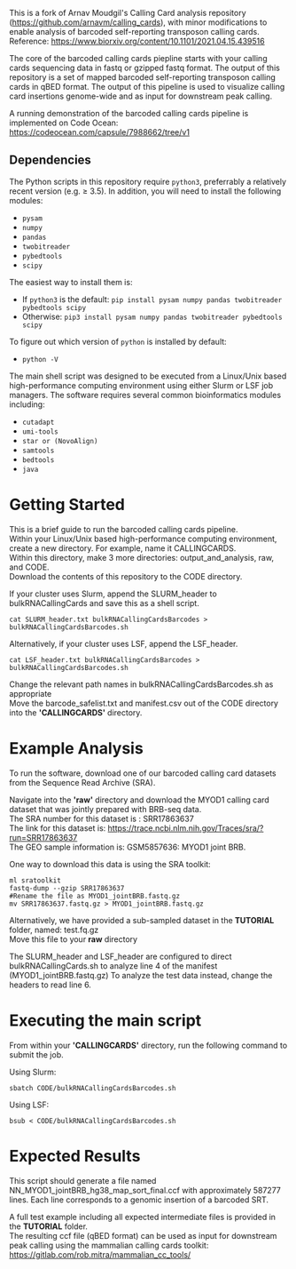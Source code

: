 This is a fork of Arnav Moudgil's Calling Card analysis repository (https://github.com/arnavm/calling_cards), with minor modifications to enable analysis of barcoded self-reporting transposon calling cards. Reference: https://www.biorxiv.org/content/10.1101/2021.04.15.439516

The core of the barcoded calling cards piepline starts with your calling cards sequencing data in fastq or gzipped fastq format. 
The output of this repository is a set of mapped barcoded self-reporting transposon calling cards in qBED format. 
The output of this pipeline is used to visualize calling card insertions genome-wide and as input for downstream peak calling. 

A running demonstration of the barcoded calling cards pipeline is implemented on Code Ocean:  https://codeocean.com/capsule/7988662/tree/v1  

## Dependencies

The Python scripts in this repository require `python3`, preferrably a relatively recent version (e.g. ≥ 3.5). In addition, you will need to install the following modules:
- `pysam`
- `numpy`
- `pandas`
- `twobitreader`
- `pybedtools`
- `scipy`

The easiest way to install them is:
- If `python3` is the default:
`pip install pysam numpy pandas twobitreader pybedtools scipy`
- Otherwise:
`pip3 install pysam numpy pandas twobitreader pybedtools scipy`

To figure out which version of `python` is installed by default:
- `python -V`

The main shell script was designed to be executed from a Linux/Unix based high-performance computing environment using either Slurm or LSF job managers.   The software requires several common bioinformatics modules including:   
- `cutadapt`
- `umi-tools`
- `star or (NovoAlign)` 
- `samtools`
- `bedtools`
- `java`

# Getting Started

This is a brief guide to run the barcoded calling cards pipeline.  
Within your Linux/Unix based high-performance computing environment, create a new directory. For example, name it CALLINGCARDS.  
Within this directory, make 3 more directories:  output_and_analysis, raw, and CODE.  
Download the contents of this repository to the CODE directory.  

If your cluster uses Slurm, append the SLURM_header to bulkRNACallingCards and save this as a shell script.  
```
cat SLURM_header.txt bulkRNACallingCardsBarcodes > bulkRNACallingCardsBarcodes.sh
```

Alternatively, if your cluster uses LSF, append the LSF_header.  
```
cat LSF_header.txt bulkRNACallingCardsBarcodes > bulkRNACallingCardsBarcodes.sh  
```

Change the relevant path names in bulkRNACallingCardsBarcodes.sh as appropriate    
Move the barcode_safelist.txt and manifest.csv out of the CODE directory into the **'CALLINGCARDS'** directory.  

# Example Analysis

To run the software, download one of our barcoded calling card datasets from the Sequence Read Archive (SRA).   

Navigate into the **'raw'** directory and download the MYOD1 calling card dataset that was jointly prepared with BRB-seq data.   
The SRA number for this dataset is : SRR17863637    
The link for this dataset is:  https://trace.ncbi.nlm.nih.gov/Traces/sra/?run=SRR17863637   
The GEO sample information is: GSM5857636: MYOD1 joint BRB.   

One way to download this data is using the SRA toolkit:  
```
ml sratoolkit   
fastq-dump --gzip SRR17863637  
#Rename the file as MYOD1_jointBRB.fastq.gz  
mv SRR17863637.fastq.gz > MYOD1_jointBRB.fastq.gz  
```

Alternatively, we have provided a sub-sampled dataset in the **TUTORIAL** folder, named: test.fq.gz   
Move this file to your **raw** directory

The SLURM_header and LSF_header are configured to direct bulkRNACallingCards.sh to analyze line 4 of the manifest (MYOD1_jointBRB.fastq.gz) 
To analyze the test data instead, change the headers to read line 6. 

# Executing the main script 

From within your **'CALLINGCARDS'** directory, run the following command to submit the job.  

Using Slurm:   
```
sbatch CODE/bulkRNACallingCardsBarcodes.sh  
```

Using LSF:
```
bsub < CODE/bulkRNACallingCardsBarcodes.sh    
```

# Expected Results

This script should generate a file named NN_MYOD1_jointBRB_hg38_map_sort_final.ccf with approximately 587277 lines. Each line corresponds to a genomic insertion of a barcoded SRT.  

A full test example including all expected intermediate files is provided in the **TUTORIAL** folder.     
The resulting ccf file (qBED format) can be used as input for downstream peak calling using the mammalian calling cards toolkit:   https://gitlab.com/rob.mitra/mammalian_cc_tools/
